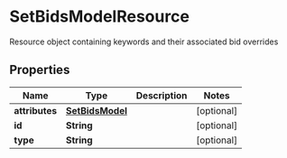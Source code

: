 

# SetBidsModelResource

Resource object containing keywords and their associated bid overrides

## Properties

| Name | Type | Description | Notes |
|------------ | ------------- | ------------- | -------------|
|**attributes** | [**SetBidsModel**](SetBidsModel.md) |  |  [optional] |
|**id** | **String** |  |  [optional] |
|**type** | **String** |  |  [optional] |



